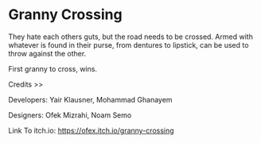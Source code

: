 # Granny Crossing
They hate each others guts, but the road needs to be crossed. 
Armed with whatever is found in their purse, from dentures to lipstick, 
can be used to throw against the other.  

First granny to cross, wins.

Credits >>

Developers: Yair Klausner, Mohammad Ghanayem

Designers: Ofek Mizrahi, Noam Semo

Link To itch.io: https://ofex.itch.io/granny-crossing
